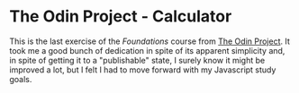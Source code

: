 # The Odin Project - Calculator

This is the last exercise of the _Foundations_ course from [The Odin Project](https://www.theodinproject.com/). It took me a good bunch of dedication in spite of its apparent simplicity and, in spite of getting it to a "publishable" state, I surely know it might be improved a lot, but I felt I had to move forward with my Javascript study goals.